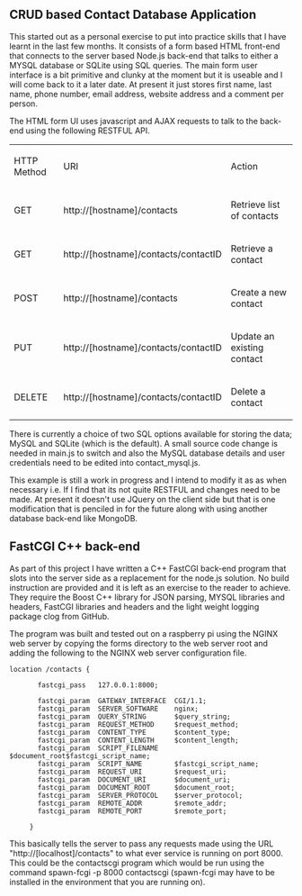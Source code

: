 ## CRUD based Contact Database Application ##

This started out as a personal exercise to put into practice skills that I have learnt in the last few months. It consists of a form based HTML front-end that connects to the server based Node.js back-end that talks to either a MYSQL database or SQLite using SQL queries. The main form user interface is a bit primitive and clunky at the moment but it is useable and I will come back to it a later date. At present it just stores first name, last name, phone number, email address, website address and a comment per person.

The HTML form UI uses javascript and AJAX requests to talk to the back-end using the following RESTFUL API.

<table class="c10">
   <tbody>
      <tr class="c6">
         <td class="c5 c7" colspan="1" rowspan="1">
            <p class="c4"><span class="c7 c8">HTTP Method</span></p>
         </td>
         <td class="c3 c7" colspan="1" rowspan="1">
            <p class="c4"><span class="c8 c7">URI</span></p>
         </td>
         <td class="c0 c7" colspan="1" rowspan="1">
            <p class="c4"><span class="c8 c7">Action</span></p>
         </td>
      </tr>
      <tr class="c6">
         <td class="c5" colspan="1" rowspan="1">
            <p class="c4"><span class="c2">GET</span></p>
         </td>
         <td class="c3" colspan="1" rowspan="1">
            <p class="c4"><span class="c2">http://[hostname]/contacts</span></p>
         </td>
         <td class="c0" colspan="1" rowspan="1">
            <p class="c4"><span class="c2">Retrieve list of contacts</span></p>
         </td>
      </tr>
      <tr class="c6">
         <td class="c5" colspan="1" rowspan="1">
            <p class="c4"><span class="c2">GET</span></p>
         </td>
         <td class="c3" colspan="1" rowspan="1">
            <p class="c4"><span class="c2">http://[hostname]/contacts/contactID</span></p>
         </td>
         <td class="c0" colspan="1" rowspan="1">
            <p class="c4"><span class="c2">Retrieve a contact</span></p>
         </td>
      </tr>
      <tr class="c6">
         <td class="c5" colspan="1" rowspan="1">
            <p class="c4"><span class="c2">POST</span></p>
         </td>
         <td class="c3" colspan="1" rowspan="1">
            <p class="c4"><span class="c2">http://[hostname]/contacts</span></p>
         </td>
         <td class="c0" colspan="1" rowspan="1">
            <p class="c4"><span class="c2">Create a new contact</span></p>
         </td>
      </tr>
      <tr class="c6">
         <td class="c5" colspan="1" rowspan="1">
            <p class="c4"><span class="c2">PUT</span></p>
         </td>
         <td class="c3" colspan="1" rowspan="1">
            <p class="c4"><span class="c2">http://[hostname]/contacts/contactID</span></p>
         </td>
         <td class="c0" colspan="1" rowspan="1">
            <p class="c4"><span class="c2">Update an existing contact</span></p>
         </td>
      </tr>
      <tr class="c6">
         <td class="c5" colspan="1" rowspan="1">
            <p class="c4"><span class="c2">DELETE</span></p>
         </td>
         <td class="c3" colspan="1" rowspan="1">
            <p class="c4"><span class="c2">http://[hostname]/contacts/contactID</span></p>
         </td>
         <td class="c0" colspan="1" rowspan="1">
            <p class="c4"><span class="c2">Delete a contact</span></p>
            <p class="c4 c11"><span class="c2"></span></p>
         </td>
      </tr>
   </tbody>
</table>

There is currently a choice of two  SQL options available for storing the data; MySQL and SQLite (which is the default). A small source code change is needed in main.js to switch and also the MySQL database details and user credentials need to be edited into contact_mysql.js.

This example is still a work in progress and I intend to modify it as as when necessary i.e. If I find that its not quite RESTFUL and changes need to be made. At present it doesn't use JQuery on the client side but that is one modification that is penciled in for the future along with using another database back-end like MongoDB.

## FastCGI C++ back-end ##

As part of this project I have written a C++ FastCGI back-end program that slots into the server side as a replacement for the node.js solution. No build instruction are provided and it is left as an exercise to the reader to achieve. They  require the Boost C++ library for JSON parsing, MYSQL libraries and headers, FastCGI libraries and headers and the light weight logging package clog from GitHub.

The program was built and tested out on a raspberry pi using the NGINX web server by copying the forms directory to the web server root and adding the following to the NGINX web server configuration file.

	location /contacts {

	       fastcgi_pass   127.0.0.1:8000;

           fastcgi_param  GATEWAY_INTERFACE  CGI/1.1;
           fastcgi_param  SERVER_SOFTWARE    nginx;
           fastcgi_param  QUERY_STRING       $query_string;
           fastcgi_param  REQUEST_METHOD     $request_method;
           fastcgi_param  CONTENT_TYPE       $content_type;
           fastcgi_param  CONTENT_LENGTH     $content_length;
           fastcgi_param  SCRIPT_FILENAME    $document_root$fastcgi_script_name;
           fastcgi_param  SCRIPT_NAME        $fastcgi_script_name;
           fastcgi_param  REQUEST_URI        $request_uri;
           fastcgi_param  DOCUMENT_URI       $document_uri;
           fastcgi_param  DOCUMENT_ROOT      $document_root;
           fastcgi_param  SERVER_PROTOCOL    $server_protocol;
           fastcgi_param  REMOTE_ADDR        $remote_addr;
           fastcgi_param  REMOTE_PORT        $remote_port;

         }

 This basically tells the server to pass any requests made using the URL "http://[localhost]/contacts" to what ever service is running on port 8000. This could be the contactscgi program which would be run using the command  spawn-fcgi -p 8000 contactscgi (spawn-fcgi may have to be installed in the environment that you are running on).


